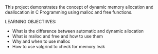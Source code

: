 This project demonstrates the concept of dynamic memory allocation and deallocation in C Programming using malloc and free functions.

LEARNING OBJECTIIVES:
- What is the difference between automatic and dynamic allocation
- What is malloc and free and how to use them
- Why and when to use malloc
- How to use valgrind to check for memory leak
